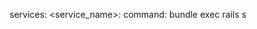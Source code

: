 <!-- post: building-your-service_command -->


services:
    &#60;service_name&#62;:
        command: bundle exec rails s
